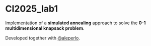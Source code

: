 # CI2025_lab1

Implementation of a **simulated annealing** approach to solve the **0-1 multidimensional knapsack problem**.

Developed together with [@aleperlo](https://github.com/aleperlo).

